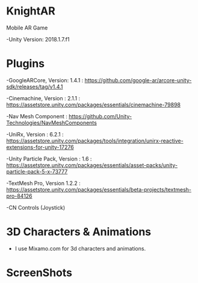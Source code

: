 # KnightAR
Mobile AR Game

-Unity Version: 2018.1.7.f1

# Plugins

-GoogleARCore, Version: 1.4.1 : https://github.com/google-ar/arcore-unity-sdk/releases/tag/v1.4.1

-Cinemachine, Version : 2.1.1 : https://assetstore.unity.com/packages/essentials/cinemachine-79898

-Nav Mesh Component : https://github.com/Unity-Technologies/NavMeshComponents

-UniRx, Version : 6.2.1 : https://assetstore.unity.com/packages/tools/integration/unirx-reactive-extensions-for-unity-17276

-Unity Particle Pack, Version : 1.6 : https://assetstore.unity.com/packages/essentials/asset-packs/unity-particle-pack-5-x-73777

-TextMesh Pro, Version 1.2.2 : https://assetstore.unity.com/packages/essentials/beta-projects/textmesh-pro-84126

-CN Controls (Joystick)

# 3D Characters & Animations

- I use Mixamo.com for 3d characters and animations.

# ScreenShots

